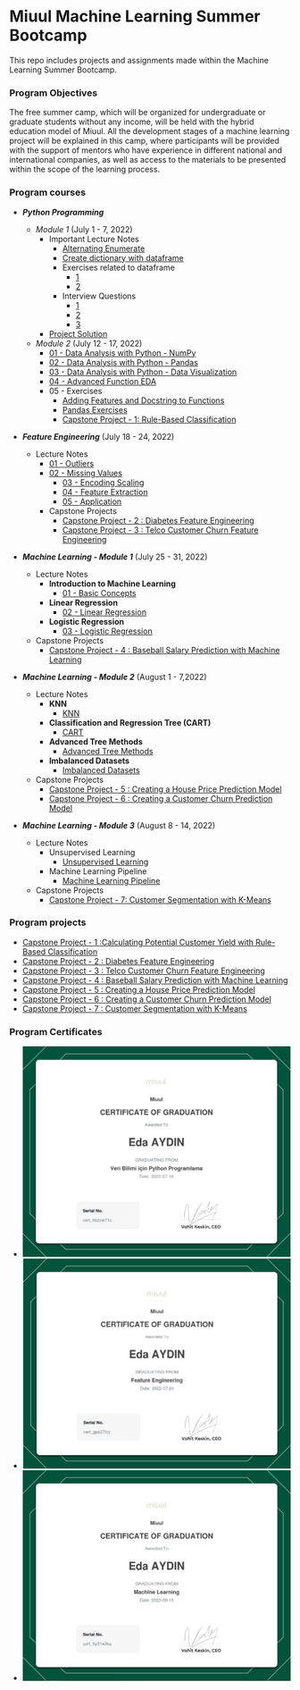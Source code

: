 # Miuul Machine Learning Summer Bootcamp

This repo includes projects and assignments made within the Machine Learning Summer Bootcamp.

### Program Objectives

The free summer camp, which will be organized for undergraduate or graduate students without any income, will be held
with the hybrid education model of Miuul. All the development stages of a machine learning project will be explained in
this camp, where participants will be provided with the support of mentors who have experience in different national and
international companies, as well as access to the materials to be presented within the scope of the learning process.

### Program courses

- **_Python Programming_**
  - _Module 1_ (July 1 - 7, 2022)
    - Important Lecture Notes
      - [Alternating Enumerate](https://github.com/edaaydinea/Miuul-Machine-Learning-Summer-Bootcamp/blob/main/Module%201/alternating_enumerate.py)
      - [Create dictionary with dataframe](https://github.com/edaaydinea/Miuul-Machine-Learning-Summer-Bootcamp/blob/main/Module%201/create_dictionary.py)
      - Exercises related to dataframe
        - [1](https://github.com/edaaydinea/Miuul-Machine-Learning-Summer-Bootcamp/blob/main/Module%201/change_names.py)
        - [2](https://github.com/edaaydinea/Miuul-Machine-Learning-Summer-Bootcamp/blob/main/Module%201/change_names2.py)
      - Interview Questions
        - [1](https://github.com/edaaydinea/Miuul-Machine-Learning-Summer-Bootcamp/blob/main/Module%201/interview_question.py)
        - [2](https://github.com/edaaydinea/Miuul-Machine-Learning-Summer-Bootcamp/blob/main/Module%201/interview_question2.py)
        - [3](https://github.com/edaaydinea/Miuul-Machine-Learning-Summer-Bootcamp/blob/main/Module%201/interview_question3.py)
    - [Project Solution](https://github.com/edaaydinea/Miuul-Machine-Learning-Summer-Bootcamp/blob/main/Module%201/homework1.py)
  - _Module 2_ (July 12 - 17, 2022)
    - [01 - Data Analysis with Python - NumPy](https://github.com/edaaydinea/Miuul-Machine-Learning-Summer-Bootcamp/blob/58c70bbff0821c0df160aebe21689df238611ea9/Module%202/01%20-%20Data%20Analysis%20with%20Python%20-%20NumPy)
    - [02 - Data Analysis with Python - Pandas](https://github.com/edaaydinea/Miuul-Machine-Learning-Summer-Bootcamp/blob/58c70bbff0821c0df160aebe21689df238611ea9/Module%202/02%20-%20Data%20Analysis%20with%20Python%20-%20Pandas)
    - [03 - Data Analysis with Python - Data Visualization](https://github.com/edaaydinea/Miuul-Machine-Learning-Summer-Bootcamp/blob/58c70bbff0821c0df160aebe21689df238611ea9/Module%202/03%20-%20Data%20Analysis%20with%20Python%20-%20Data%20Visualization)
    - [04 - Advanced Function EDA](https://github.com/edaaydinea/Miuul-Machine-Learning-Summer-Bootcamp/blob/58c70bbff0821c0df160aebe21689df238611ea9/Module%202/04%20-%20Advanced%20Functional%20EDA)
    - 05 - Exercises
      - [Adding Features and Docstring to Functions](https://github.com/edaaydinea/Miuul-Machine-Learning-Summer-Bootcamp/blob/58c70bbff0821c0df160aebe21689df238611ea9/Module%202/05%20-%20Exercises/Adding%20Features%20and%20DocString%20to%20Functions.ipynb)
      - [Pandas Exercises](https://github.com/edaaydinea/Miuul-Machine-Learning-Summer-Bootcamp/blob/58c70bbff0821c0df160aebe21689df238611ea9/Module%202/05%20-%20Exercises/Pandas%20Exercises.ipynb)
      - [Capstone Project - 1: Rule-Based Classification](https://github.com/edaaydinea/Miuul-Machine-Learning-Summer-Bootcamp/blob/main/Module%202/05%20-%20Exercises/Capstone%20Project%201%20-%20Calculating%20Potential%20Customer%20Yield%20with%20Rule-Based%20Classification.ipynb)
- **_Feature Engineering_** (July 18 - 24, 2022)
  - Lecture Notes
    - [01 - Outliers](https://github.com/edaaydinea/Miuul-Machine-Learning-Summer-Bootcamp/blob/ca797061e0f8751da8c8709f96a6f4d89f736627/Module%203/01%20-%20Outliers.ipynb)
    - [02 - Missing Values](https://github.com/edaaydinea/Miuul-Machine-Learning-Summer-Bootcamp/blob/ca797061e0f8751da8c8709f96a6f4d89f736627/Module%203/02%20-%20Missing%20Values.ipynb)
      - [03 - Encoding Scaling](https://github.com/edaaydinea/Miuul-Machine-Learning-Summer-Bootcamp/blob/ca797061e0f8751da8c8709f96a6f4d89f736627/Module%203/03%20-%20Encoding%20Scaling.ipynb)
      - [04 - Feature Extraction](https://github.com/edaaydinea/Miuul-Machine-Learning-Summer-Bootcamp/blob/ca797061e0f8751da8c8709f96a6f4d89f736627/Module%203/04%20-%20Feature%20Extraction.ipynb)
      - [05 - Application](https://github.com/edaaydinea/Miuul-Machine-Learning-Summer-Bootcamp/blob/ca797061e0f8751da8c8709f96a6f4d89f736627/Module%203/05%20-%20Application.ipynb)
    - Capstone Projects
      - [Capstone Project - 2 : Diabetes Feature Engineering](https://github.com/edaaydinea/Miuul-Machine-Learning-Summer-Bootcamp/blob/main/Module%203/Capstone%20Project%202%20-%20Diabetes%20Feature%20Engineering/Capstone%20Project%202%20-%20Diabetes%20Feature%20Engineering.ipynb)
      - [Capstone Project - 3 : Telco Customer Churn Feature Engineering](Module%203/Capstone%20Project%203%20-%20Telco%20Customer%20Churn%20Feature%20Engineering/Capstone%20Project%203%20-%20Telco%20Customer%20Churn%20Feature%20Engineering.ipynb)

- **_Machine Learning - Module 1_** (July 25 - 31, 2022)
  - Lecture Notes
    - **Introduction to Machine Learning**
      - [01 - Basic Concepts](Module%204/01%20-%20Basic%20Concepts.ipynb)
    - **Linear Regression**
      - [02 - Linear Regression](Module%204/02%20-%20Linear%20Regression.ipynb)
    - **Logistic Regression**
      - [03 - Logistic Regression](Module%204/03%20-%20Logistic%20Regression.ipynb)
  - Capstone Projects
    - [Capstone Project - 4 : Baseball Salary Prediction with Machine Learning](Module%204/Capstone%20Project%204%20-%20Salary%20Prediction%20in%20Machine%20Learning.ipynb)

- **_Machine Learning - Module 2_** (August 1 - 7,2022)
  - Lecture Notes
    - **KNN**
      - [KNN](https://github.com/edaaydinea/Miuul-Machine-Learning-Summer-Bootcamp/blob/8172641675d70a3542de36d040accf41581abd81/Module%205/KNN.ipynb)
    - **Classification and Regression Tree (CART)**
      - [CART](https://github.com/edaaydinea/Miuul-Machine-Learning-Summer-Bootcamp/blob/8172641675d70a3542de36d040accf41581abd81/Module%205/CART.ipynb)
    - **Advanced Tree Methods**
      - [Advanced Tree Methods](https://github.com/edaaydinea/Miuul-Machine-Learning-Summer-Bootcamp/blob/8172641675d70a3542de36d040accf41581abd81/Module%205/Advanced%20Tree%20Methods.ipynb)
    - **Imbalanced Datasets**
      - [Imbalanced Datasets](https://github.com/edaaydinea/Miuul-Machine-Learning-Summer-Bootcamp/blob/8172641675d70a3542de36d040accf41581abd81/Module%205/Dengesiz-Veri-Seti.ipynb)
  - Capstone Projects
    - [Capstone Project - 5 : Creating a House Price Prediction Model](https://github.com/edaaydinea/Miuul-Machine-Learning-Summer-Bootcamp/blob/main/Module%205/Capstone%20Project%20-%205%20-%20Creating%20a%20House%20Price%20Prediction%20Model/Capstone%20Project%205%20-%20Creating%20a%20House%20Price%20Prediction%20Model.ipynb)
    - [Capstone Project - 6 : Creating a Customer Churn Prediction Model](https://github.com/edaaydinea/Miuul-Machine-Learning-Summer-Bootcamp/blob/main/Module%205/Capstone%20Project%20-%206%20-%20Creating%20a%20Customer%20Churn%20Prediction%20Model/Capstone%20Project%20-%206%20-%20Creating%20a%20Customer%20Churn%20Prediction%20Model.ipynb)

- **_Machine Learning - Module 3_** (August 8 - 14, 2022)
  - Lecture Notes
    - Unsupervised Learning
      - [Unsupervised Learning](https://github.com/edaaydinea/Miuul-Machine-Learning-Summer-Bootcamp/blob/main/Module%206/Unsupervised%20Learning/Unsupervised%20Learning.ipynb)
    - Machine Learning Pipeline
      - [Machine Learning Pipeline](https://github.com/edaaydinea/Miuul-Machine-Learning-Summer-Bootcamp/blob/main/Module%206/Machine%20Learning%20Pipeline/End%20to%20End%20Diabetes%20Machine%20Learning%20Pipeline.ipynb)
  - Capstone Projects
    - [Capstone Project - 7: Customer Segmentation with K-Means](https://github.com/edaaydinea/Miuul-Machine-Learning-Summer-Bootcamp/blob/main/Module%206/Capstone%20Project%206%20-%20Customer%20Segmentation%20with%20K-Means/Customer%20Segmentation%20with%20K-Means.ipynb)

### Program projects

- [Capstone Project - 1 :Calculating Potential Customer Yield with Rule-Based Classification](https://github.com/edaaydinea/Miuul-Machine-Learning-Summer-Bootcamp/blob/main/Module%202/05%20-%20Exercises/Capstone%20Project%201%20-%20Calculating%20Potential%20Customer%20Yield%20with%20Rule-Based%20Classification.ipynb)
- [Capstone Project - 2 : Diabetes Feature Engineering](https://github.com/edaaydinea/Miuul-Machine-Learning-Summer-Bootcamp/blob/main/Module%203/Capstone%20Project%202%20-%20Diabetes%20Feature%20Engineering/Capstone%20Project%202%20-%20Diabetes%20Feature%20Engineering.ipynb)
- [Capstone Project - 3 : Telco Customer Churn Feature Engineering](https://github.com/edaaydinea/Miuul-Machine-Learning-Summer-Bootcamp/blob/main/Module%203/Capstone%20Project%203%20-%20Telco%20Customer%20Churn%20Feature%20Engineering/Capstone%20Project%203%20-%20Telco%20Customer%20Churn%20Feature%20Engineering.ipynb)
- [Capstone Project - 4 : Baseball Salary Prediction with Machine Learning](https://github.com/edaaydinea/Miuul-Machine-Learning-Summer-Bootcamp/blob/main/Module%204/Capstone%20Project%204%20-%20Salary%20Prediction%20in%20Machine%20Learning.ipynb)
- [Capstone Project - 5 : Creating a House Price Prediction Model](https://github.com/edaaydinea/Miuul-Machine-Learning-Summer-Bootcamp/blob/main/Module%205/Capstone%20Project%20-%205%20-%20Creating%20a%20House%20Price%20Prediction%20Model/Capstone%20Project%205%20-%20Creating%20a%20House%20Price%20Prediction%20Model.ipynb)
- [Capstone Project - 6 : Creating a Customer Churn Prediction Model](https://github.com/edaaydinea/Miuul-Machine-Learning-Summer-Bootcamp/blob/main/Module%205/Capstone%20Project%20-%206%20-%20Creating%20a%20Customer%20Churn%20Prediction%20Model/Capstone%20Project%20-%206%20-%20Creating%20a%20Customer%20Churn%20Prediction%20Model.ipynb)
- [Capstone Project - 7 : Customer Segmentation with K-Means](https://github.com/edaaydinea/Miuul-Machine-Learning-Summer-Bootcamp/blob/main/Module%206/Capstone%20Project%206%20-%20Customer%20Segmentation%20with%20K-Means/Customer%20Segmentation%20with%20K-Means.ipynb)

### Program Certificates

- ![Python Programming for Data Science](Certificates/python_programming_for_data_science.jpg)
- ![Feature Engineering](Certificates/feature_engineering.png)
- ![Machine Learning](Certificates/machine_learning.png)
